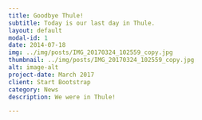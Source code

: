 ```yaml
---
title: Goodbye Thule!
subtitle: Today is our last day in Thule.
layout: default
modal-id: 1
date: 2014-07-18
img: ../img/posts/IMG_20170324_102559_copy.jpg
thumbnail: ../img/posts/IMG_20170324_102559_copy.jpg
alt: image-alt
project-date: March 2017
client: Start Bootstrap
category: News
description: We were in Thule!

---
```

